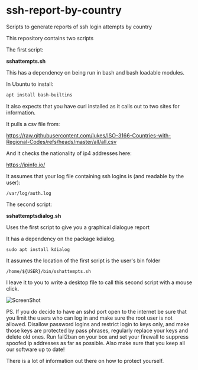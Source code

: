 # ssh-report-by-country
Scripts to generate reports of ssh login attempts by country

This repository contains two scripts

The first script:

**sshattempts.sh** 

This has a dependency on being run in bash and bash loadable modules.

In Ubuntu to install:

```bash
apt install bash-builtins
```

It also expects that you have curl installed as it calls out to two sites for information.

It pulls a csv file from:

https://raw.githubusercontent.com/lukes/ISO-3166-Countries-with-Regional-Codes/refs/heads/master/all/all.csv

And it checks the nationality of ip4 addresses here:

https://ipinfo.io/

It assumes that your log file containing ssh logins is (and readable by the user):

`/var/log/auth.log`

The second script:

**sshattemptsdialog.sh**

Uses the first script to give you a graphical dialogue report

It has a dependency on the package kdialog.

`sudo apt install kdialog`

It assumes the location of the first script is the user's bin folder 

`/home/${USER}/bin/sshattempts.sh`

I leave it to you to write a desktop file to call this second script with a mouse click.

![ScreenShot](/work/stuff/gitrepo/ssh-report-by-country/ScreenShot.png)

PS. If you do decide to have an sshd port open to the internet be sure that you limit the users who can log in and make sure the root user is not allowed. Disallow password logins and restrict login to keys only, and make those keys are protected by pass phrases, regularly replace your keys and delete old ones. Run fail2ban on your box and set your firewall to suppress spoofed ip addresses as far as possible. Also make sure that you keep all our software up to date!

There is a lot of information out there on how to protect yourself.

